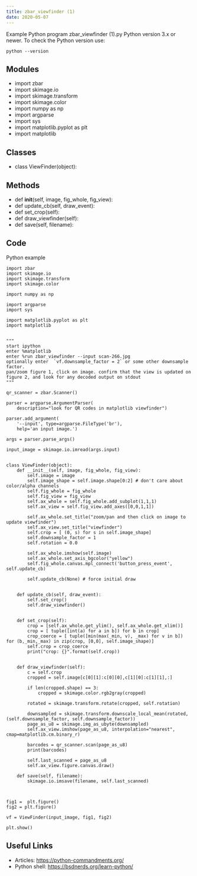 ```yaml
---
title: zbar_viewfinder (1)
date: 2020-05-07
---
```

Example Python program zbar_viewfinder (1).py
Python version 3.x or newer.
To check the Python version use:

    python --version

## Modules

* import zbar
* import skimage.io
* import skimage.transform
* import skimage.color
* import numpy as np
* import argparse
* import sys
* import matplotlib.pyplot as plt
* import matplotlib

## Classes

* class ViewFinder(object):

## Methods

* 	def __init__(self, image, fig_whole, fig_view):
* 	def update_cb(self, draw_event):
* 	def set_crop(self):
* 	def draw_viewfinder(self):
* 	def save(self, filename):

## Code

Python example

    import zbar
    import skimage.io
    import skimage.transform
    import skimage.color
    
    import numpy as np
    
    import argparse
    import sys
    
    import matplotlib.pyplot as plt
    import matplotlib
    
    
    """
    start ipython
    enter %matplotlib
    enter %run zbar_viewfinder --input scan-266.jpg
    optionally enter  `vf.downsample_factor = 2` or some other downsample factor.
    pan/zoom figure 1, click on image. confirm that the view is updated on figure 2, and look for any decoded output on stdout
    """
    
    qr_scanner = zbar.Scanner()
    
    parser = argparse.ArgumentParser(
    	description="look for QR codes in matplotlib viewfinder")
    
    parser.add_argument(
    	'--input', type=argparse.FileType('br'),
    	help='an input image.')
    
    args = parser.parse_args()
    
    input_image = skimage.io.imread(args.input)
    
    
    class ViewFinder(object):
    	def __init__(self, image, fig_whole, fig_view):
    		self.image = image
    		self.image_shape = self.image.shape[0:2] # don't care about color/alpha channels
    		self.fig_whole = fig_whole
    		self.fig_view = fig_view
    		self.ax_whole = self.fig_whole.add_subplot(1,1,1)
    		self.ax_view = self.fig_view.add_axes([0,0,1,1])
    
    		self.ax_whole.set_title("zoom/pan and then click on image to update viewfinder")
    		self.ax_view.set_title("viewfinder")
    		self.crop = [ (0, s) for s in self.image_shape]
    		self.downsample_factor = 1
    		self.rotation = 0.0
    
    		self.ax_whole.imshow(self.image)
    		self.ax_whole.set_axis_bgcolor("yellow")
    		self.fig_whole.canvas.mpl_connect('button_press_event', self.update_cb)
    
    		self.update_cb(None) # force initial draw
    
    
    	def update_cb(self, draw_event):
    		self.set_crop()
    		self.draw_viewfinder()
    
    
    	def set_crop(self):
    		crop = [self.ax_whole.get_ylim(), self.ax_whole.get_xlim()]
    		crop = [ tuple([int(a) for a in b]) for b in crop]
    		crop_coerce = [ tuple([min(max(_min, v), _max) for v in b]) for (b,_min,_max) in zip(crop, [0,0], self.image_shape)]
    		self.crop = crop_coerce
    		print("crop: {}".format(self.crop))
    
    
    	def draw_viewfinder(self):
    		c = self.crop
    		cropped = self.image[c[0][1]:c[0][0],c[1][0]:c[1][1],:]
    
    		if len(cropped.shape) == 3:
    			cropped = skimage.color.rgb2gray(cropped)
    
    		rotated = skimage.transform.rotate(cropped, self.rotation)
    
    		downsampled = skimage.transform.downscale_local_mean(rotated, (self.downsample_factor, self.downsample_factor))
    		page_as_u8 = skimage.img_as_ubyte(downsampled)
    		self.ax_view.imshow(page_as_u8, interpolation="nearest", cmap=matplotlib.cm.binary_r)
    
    		barcodes = qr_scanner.scan(page_as_u8)
    		print(barcodes)
    
    		self.last_scanned = page_as_u8
    		self.ax_view.figure.canvas.draw()
    
    	def save(self, filename):
    		skimage.io.imsave(filename, self.last_scanned)
    
    
    
    fig1 =  plt.figure()
    fig2 = plt.figure()
    
    vf = ViewFinder(input_image, fig1, fig2)
    
    plt.show()
    

## Useful Links

- Articles: https://python-commandments.org/
- Python shell: https://bsdnerds.org/learn-python/
